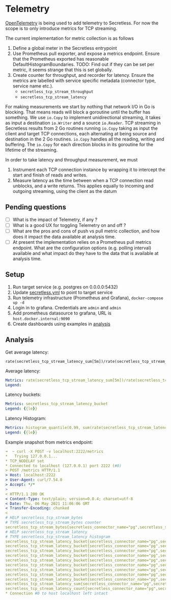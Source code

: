 # Telemetry

[OpenTelemetry](https://opentelemetry.io/docs/go/getting-started/) is being
used to add telemetry to Secretless. For now the scope is to only introduce
metrics for TCP streaming.

The current implementation for metric collection is as follows
1. Define a global meter in the Secretless entrypoint
1. Use Prometheus pull exporter, and expose a metrics endpoint. Ensure that the Prometheus exported has reasonable DefaultHistogramBoundaries. TODO: Find out if they can be set per metric, it seems strange that this is set globally.
1. Create counter for throughput, and recorder for latency. Ensure the metrics are
   labelled with service specific metadata (connector type, service name etc.).
   + `secretless_tcp_stream_throughput`
   + `secretless_tcp_stream_latency`

For making measurements we start by nothing that network I/O in Go is blocking. That
means reads will block a goroutine until the buffer has something. We use
`io.Copy` to implement unidirectional streaming, it takes as input a destination `io.Writer` and
a source `io.Reader`. TCP streaming in Secretless results from 2 Go routines running `io.Copy`
taking as input the client and target TCP connections, each alternating at being source and destination in the 2 Go routines. `io.Copy` handles all the reading,
writing and buffering. The `io.Copy` for each direction blocks in its goroutine
for the lifetime of the streaming.

In order to take latency and throughput measurement, we must
1. Instrument each TCP connection instance by wrapping it to intercept the start and finish
   of reads and writes.
1. Measure latency as the time between when a TCP connection read unblocks, and a write returns. This applies equally to incoming and outgoing streaming, using the client as the datum

## Pending questions

- [ ] What is the impact of Telemetry, if any ?
- [ ] What is a good UX for toggling Telemetry on and off ? 
- [ ] What are the pros and cons of push vs pull metric collection, and how does it impact the data available at analysis time.
- [ ] At present the implementation relies on a Prometheus pull metrics endpoint. What are the configuration options (e.g. polling interval) available and what impact do they have to the data that is available at analysis time.

## Setup

1. Run target service (e.g. postgres on 0.0.0.0:5432)
1. Update [secretless.yml](./secretless.yml) to point to target service
1. Run telemetry infrastructure (Prometheus and Grafana), `docker-compose up -d`
1. Login in to grafana. Credentials are `admin` and `admin`
1. Add prometheus datasource to grafana, URL is `host.docker.internal:9090`
1. Create dashboards using examples in [analysis](#analysis)

## Analysis

Get average latency:
```
rate(secretless_tcp_stream_latency_sum[5m])/rate(secretless_tcp_stream_latency_count[5m])
```

Average latency:
```yaml
Metrics: rate(secretless_tcp_stream_latency_sum[5m])/rate(secretless_tcp_stream_latency_count[5m])
Legend:
```

Latency buckets:
```yaml
Metrics: secretless_tcp_stream_latency_bucket
Legend: {{le}}
```

Latency Histogram:
```yaml
Metrics: histogram_quantile(0.99, sum(rate(secretless_tcp_stream_latency_bucket[5m])) by (le))
Legend: {{le}}
```

Example snapshot from metrics endpoint:
```yaml
➜  ~ curl -X POST -v localhost:2222/metrics
*   Trying 127.0.0.1...
* TCP_NODELAY set
* Connected to localhost (127.0.0.1) port 2222 (#0)
> POST /metrics HTTP/1.1
> Host: localhost:2222
> User-Agent: curl/7.54.0
> Accept: */*
> 
< HTTP/1.1 200 OK
< Content-Type: text/plain; version=0.0.4; charset=utf-8
< Date: Thu, 06 May 2021 11:06:06 GMT
< Transfer-Encoding: chunked
< 
# HELP secretless_tcp_stream_bytes 
# TYPE secretless_tcp_stream_bytes counter
secretless_tcp_stream_bytes{secretless_connector_name="pg",secretless_service_name="pg_service",service_name="pg:secretless",telemetry_sdk_language="go",telemetry_sdk_name="opentelemetry",telemetry_sdk_version="0.20.0"} 383704
# HELP secretless_tcp_stream_latency 
# TYPE secretless_tcp_stream_latency histogram
secretless_tcp_stream_latency_bucket{secretless_connector_name="pg",secretless_service_name="pg_service",service_name="pg:secretless",telemetry_sdk_language="go",telemetry_sdk_name="opentelemetry",telemetry_sdk_version="0.20.0",le="50"} 8043
secretless_tcp_stream_latency_bucket{secretless_connector_name="pg",secretless_service_name="pg_service",service_name="pg:secretless",telemetry_sdk_language="go",telemetry_sdk_name="opentelemetry",telemetry_sdk_version="0.20.0",le="100"} 8706
secretless_tcp_stream_latency_bucket{secretless_connector_name="pg",secretless_service_name="pg_service",service_name="pg:secretless",telemetry_sdk_language="go",telemetry_sdk_name="opentelemetry",telemetry_sdk_version="0.20.0",le="500"} 8794
secretless_tcp_stream_latency_bucket{secretless_connector_name="pg",secretless_service_name="pg_service",service_name="pg:secretless",telemetry_sdk_language="go",telemetry_sdk_name="opentelemetry",telemetry_sdk_version="0.20.0",le="1000"} 8794
secretless_tcp_stream_latency_bucket{secretless_connector_name="pg",secretless_service_name="pg_service",service_name="pg:secretless",telemetry_sdk_language="go",telemetry_sdk_name="opentelemetry",telemetry_sdk_version="0.20.0",le="5000"} 8794
secretless_tcp_stream_latency_bucket{secretless_connector_name="pg",secretless_service_name="pg_service",service_name="pg:secretless",telemetry_sdk_language="go",telemetry_sdk_name="opentelemetry",telemetry_sdk_version="0.20.0",le="10000"} 8794
secretless_tcp_stream_latency_bucket{secretless_connector_name="pg",secretless_service_name="pg_service",service_name="pg:secretless",telemetry_sdk_language="go",telemetry_sdk_name="opentelemetry",telemetry_sdk_version="0.20.0",le="50000"} 8794
secretless_tcp_stream_latency_bucket{secretless_connector_name="pg",secretless_service_name="pg_service",service_name="pg:secretless",telemetry_sdk_language="go",telemetry_sdk_name="opentelemetry",telemetry_sdk_version="0.20.0",le="1e+06"} 8794
secretless_tcp_stream_latency_bucket{secretless_connector_name="pg",secretless_service_name="pg_service",service_name="pg:secretless",telemetry_sdk_language="go",telemetry_sdk_name="opentelemetry",telemetry_sdk_version="0.20.0",le="+Inf"} 8794
secretless_tcp_stream_latency_sum{secretless_connector_name="pg",secretless_service_name="pg_service",service_name="pg:secretless",telemetry_sdk_language="go",telemetry_sdk_name="opentelemetry",telemetry_sdk_version="0.20.0"} 272060
secretless_tcp_stream_latency_count{secretless_connector_name="pg",secretless_service_name="pg_service",service_name="pg:secretless",telemetry_sdk_language="go",telemetry_sdk_name="opentelemetry",telemetry_sdk_version="0.20.0"} 8794
* Connection #0 to host localhost left intact
```
